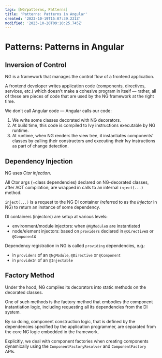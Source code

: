 ```yaml
---
tags: [NG/patterns, Patterns]
title: 'Patterns: Patterns in Angular'
created: '2023-10-19T15:07:39.221Z'
modified: '2023-10-20T09:10:25.745Z'
---
```


# Patterns: Patterns in Angular


## Inversion of Control

NG is a framework that manages the control flow of a frontend application.

A frontend developer writes application code (components, directives, services, etc.) which doesn't make a cohesive program in itself &mdash; rather, all of these are pieces of code that are used by the NG framework at the right time.

We don't call Angular code &mdash; Angular calls our code:
1. We write some classes decorated with NG decorators.
2. At build time, this code is compiled to Ivy instructions executable by NG runtime.
3. At runtime, when NG renders the view tree, it instantiates components' classes by calling their constructors and executing their Ivy instructions as part of change detection.


## Dependency Injection

NG uses _Ctor injection_.

All Ctor args (=class dependencies) declared on NG-decorated classes, after AOT compilation, are wrapped in calls to an internal `inject(...)` method.

`inject(...)` is a request to the NG DI container (referred to as the _injector_ in NG) to return an instance of some dependency.

DI containers (injectors) are setup at various levels:
- environment/module injectors: when `@NgModule`s are instantiated
- node/element injectors: based on `providers` declared in `@Directive`s or `@Component`s

Dependency registration in NG is called `providing` dependencies, e.g.:
- in `providers` of an `@NgModule`, `@Directive` or `@Component`
- in `provideIn` of an `@Injectable`


## Factory Method

Under the hood, NG compiles its decorators into static methods on the decorated classes.

One of such methods is the factory method that embodies the component instantiation logic, including requesting all its dependencies from the DI system.

By so doing, component construction logic, that is defined by the dependencies specified by the application programmer, are separated from the core NG logic embedded in the framework.

Explicitly, we deal with component factories when creating components dynamically using the `ComponentFactoryResolver` and `ComponentFactory` APIs.


